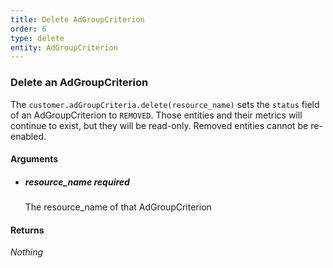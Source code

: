 ```yaml
---
title: Delete AdGroupCriterion 
order: 6
type: delete
entity: AdGroupCriterion 
---
```


### Delete an AdGroupCriterion 

The `customer.adGroupCriteria.delete(resource_name)` sets the `status` field of an AdGroupCriterion to `REMOVED`. Those entities and their metrics will continue to exist, but they will be read-only. Removed entities cannot be re-enabled.


#### Arguments

- ##### resource_name *required*
    The resource_name of that AdGroupCriterion


#### Returns

_Nothing_